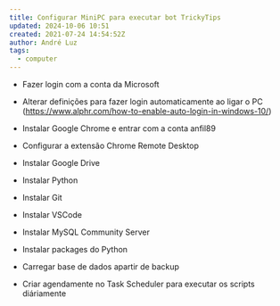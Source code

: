 ```yaml
---
title: Configurar MiniPC para executar bot TrickyTips
updated: 2024-10-06 10:51
created: 2021-07-24 14:54:52Z
author: André Luz
tags:
  - computer
---
```


- Fazer login com a conta da Microsoft
- Alterar definições para fazer login automaticamente ao ligar o PC (https://www.alphr.com/how-to-enable-auto-login-in-windows-10/)
- Instalar Google Chrome e entrar com a conta anfil89
- Configurar a extensão Chrome Remote Desktop
- Instalar Google Drive
- Instalar Python
- Instalar Git
- Instalar VSCode
- Instalar MySQL Community Server

- Instalar packages do Python
- Carregar base de dados apartir de backup
- Criar agendamente no Task Scheduler para executar os scripts diáriamente